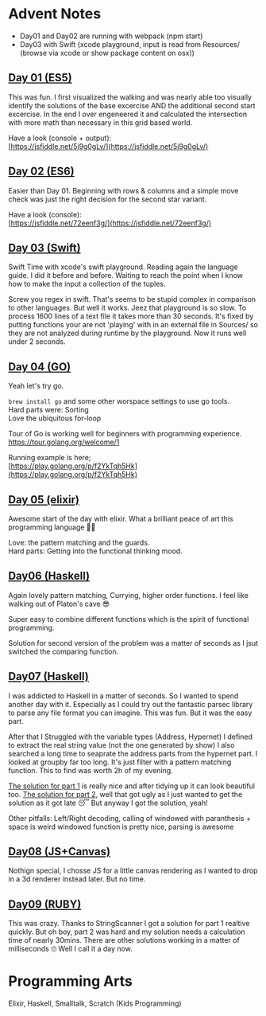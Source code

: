 # Advent Notes
+ Day01 and Day02 are running with webpack (npm start)
+ Day03 with Swift (xcode playground, input is read from Resources/ (browse via xcode or show package content on osx))

## [Day 01 (ES5)](https://github.com/georgiee/advent-of-code-2016/blob/master/src/day01.js)
This was fun. I first visualized the walking and was nearly 
able too visually identify the solutions of the base excercise AND the additional second start excercise. In the end I over engeneered it and calculated the intersection with more math than necessary in this grid based world.

Have a look (console + output):  
[https://jsfiddle.net/5j9g0gLv/](https://jsfiddle.net/5j9g0gLv/)


## [Day 02 (ES6)](https://github.com/georgiee/advent-of-code-2016/blob/master/src/day02.js)
Easier than Day 01. Beginning with rows & columns and a simple move check
was just the right decision for the second star variant.

Have a look (console):  
[https://jsfiddle.net/72eenf3g/](https://jsfiddle.net/72eenf3g/)

## [Day 03 (Swift)](https://github.com/georgiee/advent-of-code-2016/tree/master/03-swift/AdventOfCodeDay03.playground)
Swift Time with xcode's swift playground. Reading again the language guide. I did it before and before.
Waiting to reach the point when I know how to make the input a collection of the tuples.

Screw you regex in swift. That's seems to be stupid complex in comparison to other languages. But well it works.
Jeez that playground is so slow. To process 1600 lines of a text file it takes more than 30 seconds. It's fixed by putting functions your are not 'playing' with in an external file in Sources/ so they are not analyzed during runtime by the playground. Now it runs well under 2 seconds.

## [Day 04 (GO)](https://github.com/georgiee/advent-of-code-2016/blob/master/04-go/hello.go)
Yeah let's try go.

`brew install go` and some other worspace settings to use go tools.  
Hard parts were: Sorting  
Love the ubiquitous for-loop  

Tour of Go is working well for beginners with programming experience.  
https://tour.golang.org/welcome/1


Running example is here;  
[https://play.golang.org/p/f2YkTqh5Hk](https://play.golang.org/p/f2YkTqh5Hk)



## [Day 05 (elixir)](https://github.com/georgiee/advent-of-code-2016/blob/master/05-elixir/playground.exs)
Awesome start of the day with elixir. What a brilliant peace of art this programming language 👊😍
  
  
Love:  the pattern matching and the guards.  
Hard parts: Getting into the functional thinking mood.


## [Day06 (Haskell)](https://github.com/georgiee/advent-of-code-2016/blob/master/06-haskell/Solution.hs)
Again lovely pattern matching, Currying, higher order functions. I feel like walking out of Platon's cave 😎

Super easy to combine different functions which is the spirit of functional programming.

Solution for second version of the problem was a matter of seconds as I jsut switched the comparing function.

## [Day07 (Haskell)](https://github.com/georgiee/advent-of-code-2016/blob/master/07-haskell/Solution.hs)

I was addicted to Haskell in a matter of seconds. So I wanted to spend another day with it.
Especially as I could try out the fantastic parsec library to parse any file format you can imagine.
This was fun. But it was the easy part.

After that I Struggled with the variable types (Address, Hypernet) I defined to extract the real string value (not the one generated by show)
I also searched a long time to seaprate the address parts from the hypernet part. I looked at groupby far too long. It's just filter with a pattern matching function. This to find was worth 2h of my evening.

[The solution for part 1](https://github.com/georgiee/advent-of-code-2016/blob/master/07-haskell/Solution.hs) is really nice and after tidying up it can look beautiful too.
[The solution for part 2](https://github.com/georgiee/advent-of-code-2016/blob/master/07-haskell/Solution2.hs), well that got ugly as I just wanted to get the solution as it got late 😴 But anyway I got the solution, yeah!

Other pitfalls: Left/Right decoding, calling of windowed with paranthesis + space is weird
windowed function is pretty nice, parsing is awesome

## [Day08 (JS+Canvas)](https://github.com/georgiee/advent-of-code-2016/blob/master/src/day08.js)
Nothign special, I chosse JS for a little canvas rendering as I wanted to drop in a 3d renderer instead later. But no time.

## [Day09 (RUBY)](https://github.com/georgiee/advent-of-code-2016/blob/master/07-haskell/Solution.hs)
This was crazy. Thanks to StringScanner I got a solution for part 1 realtive quickly. But oh boy, part 2 was hard and my solution needs a calculation time of nearly 30mins. There are other solutions working in a matter of milliseconds 🙄 Well I call it a day now.

# Programming Arts
Elixir, Haskell, Smalltalk, Scratch (Kids Programming)
